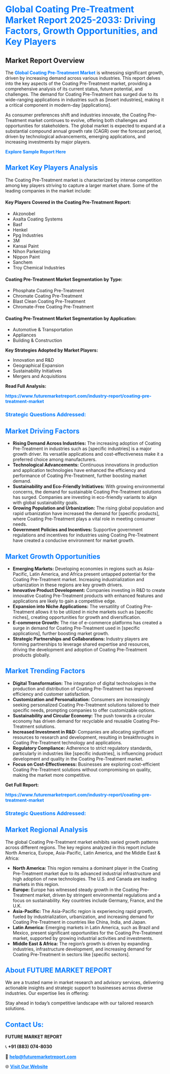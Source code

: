 <h1 style="color: #007BFF;">Global Coating Pre-Treatment Market Report 2025-2033: Driving Factors, Growth Opportunities, and Key Players</h1>

<section id="overview">
<h2>Market Report Overview</h2>
<p>The <a href="https://www.futuremarketreport.com/industry-report/coating-pre-treatment-market" style="color: #007BFF; text-decoration: none;"><strong>Global Coating Pre-Treatment Market</strong></a> is witnessing significant growth, driven by increasing demand across various industries. This report delves into the key aspects of the Coating Pre-Treatment market, providing a comprehensive analysis of its current status, future potential, and challenges. The demand for Coating Pre-Treatment has surged due to its wide-ranging applications in industries such as [insert industries], making it a critical component in modern-day [applications].</p>
<p>As consumer preferences shift and industries innovate, the Coating Pre-Treatment market continues to evolve, offering both challenges and opportunities for stakeholders. The global market is expected to expand at a substantial compound annual growth rate (CAGR) over the forecast period, driven by technological advancements, emerging applications, and increasing investments by major players.</p>
</section>

<section id="overview">
<p><a href="https://www.futuremarketreport.com/request-sample/reportId=31500" style="color: #007BFF; text-decoration: none;"><strong>Explore Sample Report Here</strong></a></p>
</section>

<section id="key-players">
<h2 style="color: #007BFF;">Market Key Players Analysis</h2>
<p>The Coating Pre-Treatment market is characterized by intense competition among key players striving to capture a larger market share. Some of the leading companies in the market include:</p>
<h4>Key Players Covered in the Coating Pre-Treatment Report:</h4>
<ul><li>Akzonobel</li><li>Axalta Coating Systems</li><li>Basf</li><li>Henkel</li><li>Ppg Industries</li><li>3M</li><li>Kansai Paint</li><li>Nihon Parkerizing</li><li>Nippon Paint</li><li>Sanchem</li><li>Troy Chemical Industries</li></ul>
<h4>Coating Pre-Treatment Market Segmentation by Type:</h4>
<ul><li>Phosphate Coating Pre-Treatment</li><li>Chromate Coating Pre-Treatment</li><li>Blast Clean Coating Pre-Treatment</li><li>Chromate-Free Coating Pre-Treatment</li></ul>

<h4>Coating Pre-Treatment Market Segmentation by Application:</h4>
<ul><li>Automotive &amp; Transportation</li><li>Appliances</li><li>Building &amp; Construction</li></ul>
<p><strong>Key Strategies Adopted by Market Players:</strong></p>
<ul>
<li>Innovation and R&D</li>
<li>Geographical Expansion</li>
<li>Sustainability Initiatives</li>
<li>Mergers and Acquisitions</li>
</ul>
</section>

<section>
<p><strong>Read Full Analysis: </strong></p><a href="https://www.futuremarketreport.com/industry-report/coating-pre-treatment-market" style="color: #007BFF; text-decoration: none;"><strong>https://www.futuremarketreport.com/industry-report/coating-pre-treatment-market</strong></a>
<h3 style="color: #007BFF;">Strategic Questions Addressed:</h3>
</section>

<section id="driving-factors">
<h2 style="color: #007BFF;">Market Driving Factors</h2>
<ul>
<li><strong>Rising Demand Across Industries:</strong> The increasing adoption of Coating Pre-Treatment in industries such as [specific industries] is a major growth driver. Its versatile applications and cost-effectiveness make it a preferred choice among manufacturers.</li>
<li><strong>Technological Advancements:</strong> Continuous innovations in production and application technologies have enhanced the efficiency and performance of Coating Pre-Treatment, further boosting market demand.</li>
<li><strong>Sustainability and Eco-Friendly Initiatives:</strong> With growing environmental concerns, the demand for sustainable Coating Pre-Treatment solutions has surged. Companies are investing in eco-friendly variants to align with global sustainability goals.</li>
<li><strong>Growing Population and Urbanization:</strong> The rising global population and rapid urbanization have increased the demand for [specific products], where Coating Pre-Treatment plays a vital role in meeting consumer needs.</li>
<li><strong>Government Policies and Incentives:</strong> Supportive government regulations and incentives for industries using Coating Pre-Treatment have created a conducive environment for market growth.</li>
</ul>
</section>

<section id="growth-opportunities">
<h2 style="color: #007BFF;">Market Growth Opportunities</h2>
<ul>
<li><strong>Emerging Markets:</strong> Developing economies in regions such as Asia-Pacific, Latin America, and Africa present untapped potential for the Coating Pre-Treatment market. Increasing industrialization and urbanization in these regions are key growth drivers.</li>
<li><strong>Innovative Product Development:</strong> Companies investing in R&D to create innovative Coating Pre-Treatment products with enhanced features and applications are likely to gain a competitive edge.</li>
<li><strong>Expansion into Niche Applications:</strong> The versatility of Coating Pre-Treatment allows it to be utilized in niche markets such as [specific niches], creating opportunities for growth and diversification.</li>
<li><strong>E-commerce Growth:</strong> The rise of e-commerce platforms has created a surge in demand for Coating Pre-Treatment used in [specific applications], further boosting market growth.</li>
<li><strong>Strategic Partnerships and Collaborations:</strong> Industry players are forming partnerships to leverage shared expertise and resources, driving the development and adoption of Coating Pre-Treatment products globally.</li>
</ul>
</section>

<section id="trending-factors">
<h2 style="color: #007BFF;">Market Trending Factors</h2>
<ul>
<li><strong>Digital Transformation:</strong> The integration of digital technologies in the production and distribution of Coating Pre-Treatment has improved efficiency and customer satisfaction.</li>
<li><strong>Customization and Personalization:</strong> Consumers are increasingly seeking personalized Coating Pre-Treatment solutions tailored to their specific needs, prompting companies to offer customizable options.</li>
<li><strong>Sustainability and Circular Economy:</strong> The push towards a circular economy has driven demand for recyclable and reusable Coating Pre-Treatment solutions.</li>
<li><strong>Increased Investment in R&D:</strong> Companies are allocating significant resources to research and development, resulting in breakthroughs in Coating Pre-Treatment technology and applications.</li>
<li><strong>Regulatory Compliance:</strong> Adherence to strict regulatory standards, particularly in industries like [specific industries], is influencing product development and quality in the Coating Pre-Treatment market.</li>
<li><strong>Focus on Cost-Effectiveness:</strong> Businesses are exploring cost-efficient Coating Pre-Treatment solutions without compromising on quality, making the market more competitive.</li>
</ul>
</section>

<section>
<p><strong>Get Full Report: </strong></p><a href="https://www.futuremarketreport.com/industry-report/coating-pre-treatment-market" style="color: #007BFF; text-decoration: none;"><strong>https://www.futuremarketreport.com/industry-report/coating-pre-treatment-market</strong></a>
<h3 style="color: #007BFF;">Strategic Questions Addressed:</h3>
</section>


<section id="regional-analysis">
<h2 style="color: #007BFF;">Market Regional Analysis</h2>
<p>The global Coating Pre-Treatment market exhibits varied growth patterns across different regions. The key regions analyzed in this report include North America, Europe, Asia-Pacific, Latin America, and the Middle East & Africa:</p>
<ul>
<li><strong>North America:</strong> This region remains a dominant player in the Coating Pre-Treatment market due to its advanced industrial infrastructure and high adoption of new technologies. The U.S. and Canada are leading markets in this region.</li>
<li><strong>Europe:</strong> Europe has witnessed steady growth in the Coating Pre-Treatment market, driven by stringent environmental regulations and a focus on sustainability. Key countries include Germany, France, and the U.K.</li>
<li><strong>Asia-Pacific:</strong> The Asia-Pacific region is experiencing rapid growth, fueled by industrialization, urbanization, and increasing demand for Coating Pre-Treatment in countries like China, India, and Japan.</li>
<li><strong>Latin America:</strong> Emerging markets in Latin America, such as Brazil and Mexico, present significant opportunities for the Coating Pre-Treatment market, supported by growing industrial activities and investments.</li>
<li><strong>Middle East & Africa:</strong> The region’s growth is driven by expanding industries, infrastructure development, and increasing demand for Coating Pre-Treatment in sectors like [specific sectors].</li>
</ul>
</section>

<footer>
<h2 style="color: #007BFF;">About FUTURE MARKET REPORT</h2>
<p>We are a trusted name in market research and advisory services, delivering actionable insights and strategic support to businesses across diverse industries. Our expertise lies in offering:</p>

<p>Stay ahead in today’s competitive landscape with our tailored research solutions.</p>

<h2 style="color: #007BFF;">Contact Us:</h2>
<p><strong>FUTURE MARKET REPORT</strong></p>
<p>📞 <strong>+91 (883) 074-8030</strong></p>
<p>📧 <strong><a href="mailto:help@futuremarketreport.com" style="color: #007BFF;">help@futuremarketreport.com</a></strong></p>
<p>🌐 <strong><a href="https://www.futuremarketreport.com/" style="color: #007BFF;">Visit Our Website</a></strong></p>
</footer>